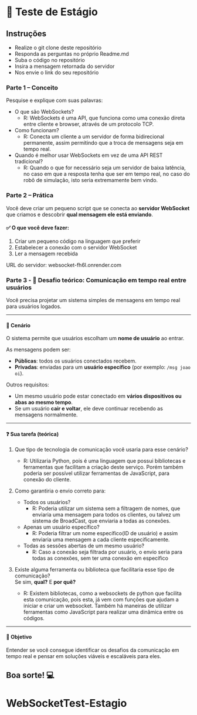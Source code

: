 # 🧠 Teste de Estágio 

## Instruções
- Realize o git clone deste repositório
- Responda as perguntas no próprio Readme.md
- Suba o código no repositório
- Insira a mensagem retornada do servidor
- Nos envie o link do seu repositório

### Parte 1 – Conceito

Pesquise e explique com suas palavras:

- O que são WebSockets?
  - R: WebSockets é uma API, que funciona como uma conexão direta entre cliente e browser, através de um protocolo TCP.
- Como funcionam?
  - R: Conecta um cliente a um servidor de forma bidirecional permanente, assim permitindo que a troca de mensagens seja em tempo real.
- Quando é melhor usar WebSockets em vez de uma API REST tradicional?
  - R: Quando o que for necessário seja um servidor de baixa latência, no caso em que a resposta tenha que ser em tempo real, no caso do robô de simulação, isto seria extremamente bem vindo.

### Parte 2 – Prática

Você deve criar um pequeno script que se conecta ao **servidor WebSocket** que criamos e descobrir **qual mensagem ele está enviando**.

#### ✅ O que você deve fazer:
1. Criar um pequeno código na linguagem que preferir
2. Estabelecer a conexão com o servidor WebSocket
3. Ler a mensagem recebida
  
URL do servidor: websocket-fh6l.onrender.com

### Parte 3 - 🔎 Desafio teórico: Comunicação em tempo real entre usuários
Você precisa projetar um sistema simples de mensagens em tempo real para usuários logados.

---

#### 🧩 Cenário

O sistema permite que usuários escolham um **nome de usuário** ao entrar.

As mensagens podem ser:

- **Públicas**: todos os usuários conectados recebem.
- **Privadas**: enviadas para um **usuário específico** (por exemplo: `/msg joao oi`).

Outros requisitos:

- Um mesmo usuário pode estar conectado em **vários dispositivos ou abas ao mesmo tempo**.
- Se um usuário **cair e voltar**, ele deve continuar recebendo as mensagens normalmente.

---

#### ❓ Sua tarefa (teórica)

1. Que tipo de tecnologia de comunicação você usaria para esse cenário?
   - R: Utilizaria Python, pois é uma linguagem que possui bibliotecas e ferramentas que facilitam a criação deste serviço. Porém também poderia ser possível utilizar ferramentas de JavaScript, para conexão do cliente.
2. Como garantiria o envio correto para:
   - Todos os usuários?
      - R: Poderia utilizar um sistema sem a filtragem de nomes, que enviaria uma mensagem para todos os clientes, ou talvez um sistema de BroadCast, que enviaria a todas as conexões.
   - Apenas um usuário específico?
      - R: Poderia filtrar um nome específico(ID de usuário) e assim enviaria uma mensagem a cada cliente especificamente.
   - Todas as sessões abertas de um mesmo usuário?
      - R: Caso a conexão seja filtrada por usuário, o envio seria para todas as conexões, sem ter uma conexão em específico

3. Existe alguma ferramenta ou biblioteca que facilitaria esse tipo de comunicação?  
   Se sim, **qual?** E **por quê?**
      - R: Existem bibliotecas, como a websockets de python que facilita esta comunicação, pois esta, já vem com funções que ajudam a iniciar e criar um websocket. Também há maneiras de utilizar ferramentas como JavaScript para realizar uma dinâmica entre os códigos.
---

#### 🎯 Objetivo

Entender se você consegue identificar os desafios da comunicação em tempo real e pensar em soluções viáveis e escaláveis para eles.


## Boa sorte! 💻
# WebSocketTest-Estagio

